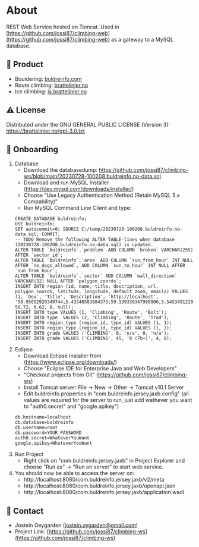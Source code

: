 # About
REST Web Service hosted on Tomcat.
Used in [https://github.com/jossi87/climbing-web](https://github.com/jossi87/climbing-web) as a gateway to a MySQL database.

<!-- Product -->
## :link: Product
* Bouldering: [buldreinfo.com](https://buldreinfo.com)
* Route climbing: [brattelinjer.no](https://brattelinjer.no)
* Ice climbing: [is.brattelinjer.no](https://is.brattelinjer.no)

<!-- License -->
## :warning: License
Distributed under the GNU GENERAL PUBLIC LICENSE (Version 3): https://brattelinjer.no/gpl-3.0.txt

<!-- Onboarding -->
## :rocket: Onboarding
1. Database
	- Download the databasedump: https://github.com/jossi87/climbing-ws/blob/main/20230728-100208.buldreinfo.no-data.sql
	- Download and run MySQL Installer (https://dev.mysql.com/downloads/installer/)
	- Choose "Use Legacy Authentication Method (Retain MySQL 5.x Compability)"
	- Run MySQL Command Line Client and type:
	```
	CREATE DATABASE buldreinfo;
	USE buldreinfo;
	SET autocommit=0; SOURCE C:/temp/20230728-100208.buldreinfo.no-data.sql; COMMIT;
	-- TODO Remove the following ALTER TABLE-lines when database (20230728-100208.buldreinfo.no-data.sql) is updated.
	ALTER TABLE `buldreinfo`.`problem` ADD COLUMN `broken` VARCHAR(255) AFTER `sector_id`;
	ALTER TABLE `buldreinfo`.`area` ADD COLUMN `sun_from_hour` INT NULL AFTER `no_dogs_allowed`, ADD COLUMN `sun_to_hour` INT NULL AFTER `sun_from_hour`;
	ALTER TABLE `buldreinfo`.`sector` ADD COLUMN `wall_direction` VARCHAR(32) NULL AFTER `polygon_coords`;
	INSERT INTO region (id, name, title, description, url, polygon_coords, latitude, longitude, default_zoom, emails) VALUES (1, 'Dev', 'Title', 'Description', 'http://localhost', '58.95852920349744,5.43548583984375;59.139339347998906,5.54534912109375;59.32900841886421,5.990295410156251;59.38780167734329,6.517639160156251;59.139339347998906,7.028503417968751;58.991785092994974,7.033996582031251;58.59547775958452,6.8499755859375;58.26619900311628,6.896667480468751;58.16927656729275,6.594543457031251;58.467870587058236,5.77606201171875;58.729750254584566,5.457458496093751', 58.72, 6.62, 8, null);
	INSERT INTO type VALUES (1, 'Climbing', 'Route', 'Bolt');
	INSERT INTO type  VALUES (2, 'Climbing', 'Route', 'Trad');
	INSERT INTO region_type (region_id, type_id) VALUES (1, 1);
	INSERT INTO region_type (region_id, type_id) VALUES (1, 2);
	INSERT INTO grade VALUES ('CLIMBING', 0, 'n/a', 0, 'n/a');
	INSERT INTO grade VALUES ('CLIMBING', 45, '8 (7b+)', 4, 8);
	```
2. Eclipse
	- Download Eclipse Installer from (https://www.eclipse.org/downloads/)
	- Choose "Eclipse IDE for Enterprise Java and Web Developers"
	- "Checkout projects from Git" (https://github.com/jossi87/climbing-ws)
	- Install Tomcat server: File -> New -> Other -> Tomcat v10.1 Server
	- Edit buldreinfo.properties in "com.buldreinfo.jersey.jaxb.config" (all values are required for the server to run, just add wathever you want to "auth0.secret" and "google.apikey")
	```
	db.hostname=localhost
	db.database=buldreinfo
	db.username=root
	db.password=YOUR_PASSWORD
	auth0.secret=WhateverYouWant
	google.apikey=WhateverYouWant
	
	```
3. Run Project
	- Right click on "com.buldreinfo.jersey.jaxb" in Project Explorer and choose "Run as" -> "Run on server" to start web service.
4. You should now be able to access the server on:
	- http://localhost:8080/com.buldreinfo.jersey.jaxb/v2/meta
	- http://localhost:8080/com.buldreinfo.jersey.jaxb/openapi.json
	- http://localhost:8080/com.buldreinfo.jersey.jaxb/application.wadl

<!-- Contact -->
## :handshake: Contact
* Jostein Oeygarden (jostein.oygarden@gmail.com)
* Project Link: [https://github.com/jossi87/climbing-ws](https://github.com/jossi87/climbing-ws)
